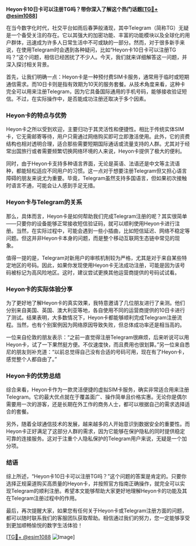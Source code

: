 **Heyon卡10日卡可以注册TG吗？带你深入了解这个热门话题[[TG💪+ @esim1088](https://t.me/s/esim1088)]**

在当今数字化时代，社交平台如雨后春笋般涌现，其中Telegram（简称TG）无疑是一个备受关注的存在。它以其强大的加密功能、丰富的功能模块以及全球化的用户群体，迅速成为许多人日常生活中不可或缺的一部分。然而，对于很多新手来说，在使用Telegram时会遇到各种疑问，比如“Heyon卡10日卡可以注册TG吗？”这个问题，相信已经困扰了不少人。今天，我们就来详细解答这一问题，并深入探讨相关背景。

首先，让我们明确一点：Heyon卡是一种预付费SIM卡服务，通常用于临时或短期通信需求。而10日卡则是指有效期为10天的服务套餐。从技术角度来看，这种卡完全可以用来注册Telegram，因为它具备国际通用的手机号码，能够接收验证短信。不过，在实际操作中，是否能成功注册还取决于多个因素。

### Heyon卡的特点与优势

Heyon卡之所以受到欢迎，主要归功于其灵活性和便捷性。相比于传统实体SIM卡，它无需邮寄等待，用户只需通过网络购买即可立即激活使用。此外，它的资费结构也相对透明合理，适合那些需要短期国际通话或流量支持的人群。尤其对于经常出国旅行或者需要频繁切换网络环境的人来说，Heyon卡提供了极大的便利。

同时，由于Heyon卡支持多种语言界面，无论是英语、法语还是中文等主流语种，都能轻松适应不同用户的习惯。这一点对于想要注册Telegram但又担心语言障碍的朋友来说尤为重要。毕竟，Telegram虽然支持多国语言，但如果初次接触时语言不通，可能会让人感到手足无措。

### Heyon卡与Telegram的关系

那么，具体而言，Heyon卡是如何帮助我们完成Telegram注册的呢？其实很简单——只要你的设备能够正常接收短信验证码，就可以顺利使用Heyon卡进行注册。当然，在实际过程中，可能会遇到一些小插曲，比如短信延迟、网络不稳定等问题。但这并非Heyon卡本身的问题，而是整个移动互联网生态链中常见的现象。

值得一提的是，Telegram对新用户的审核机制较为严格，尤其是对于来自某些特定地区的号码。因此，如果你发现使用Heyon卡无法成功注册，可能是因为该号码被标记为高风险地区。这时，建议尝试更换其他运营商提供的号码试试看。

### Heyon卡的实际体验分享

为了更好地了解Heyon卡的真实效果，我特意邀请了几位朋友进行了亲测。他们分别来自美国、英国、澳大利亚等地，各自使用不同的运营商提供的10日卡进行了测试。结果表明，大多数情况下，Heyon卡都能够顺利完成Telegram注册流程。当然，也有个别案例因为网络原因导致失败，但总体成功率还是相当高的。

一位来自伦敦的朋友表示：“之前一直觉得注册Telegram很麻烦，后来听说可以用Heyon卡，试了一下果然挺方便。不仅速度快，而且费用也很划算。”另一位来自悉尼的朋友则补充道：“以前总觉得自己没有合适的号码可用，现在有了Heyon卡，感觉整个人都自由了。”

### Heyon卡的优势总结

综合来看，Heyon卡作为一款灵活便捷的虚拟SIM卡服务，确实非常适合用来注册Telegram。它的最大优点就在于覆盖面广、操作简单且价格实惠。无论你是偶尔需要用一次的游客，还是长期在外工作的商务人士，都可以根据自己的需求选择适合的套餐。

另外，随着全球通信技术的发展，越来越多的人开始意识到数据安全的重要性。而Heyon卡正好满足了这部分人群的需求，因为它能够在保护隐私的同时提供稳定可靠的连接服务。这对于注重个人隐私保护的Telegram用户来说，无疑是一个加分项。

### 结语

综上所述，“Heyon卡10日卡可以注册TG吗？”这个问题的答案是肯定的。只要你选择正规渠道购买高质量的Heyon卡，并按照官方指南正确操作，就完全可以实现Telegram的顺利注册。希望本文能够帮助大家更好地理解Heyon卡的功能及其在Telegram注册过程中的作用。

最后，再次提醒大家，如果您有任何关于Heyon卡或Telegram注册方面的问题，都可以随时联系我们的客服团队获取帮助。相信通过我们的努力，您一定能够享受到更加顺畅愉悦的数字生活体验！

[[TG💪+ @esim1088](https://t.me/s/esim1088) ![Image](https://i.postimg.cc/4NQfJmqS/Snipaste-2025-05-13-00-14-12.png)]